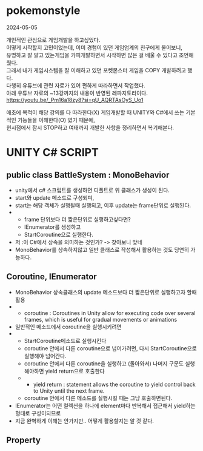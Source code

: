 # pokemonstyle
2024-05-05

개인적인 관심으로 게임개발을 하고싶었다.   
어떻게 시작할지 고민이었는데, 이미 경험이 있던 게임업계의 친구에게 물어보니,   
유명하고 잘 알고 있는게임을 카피개발하면서 시작하면 많은 걸 배울 수 있다고 조언해줬다.   
그래서 내가 게임시스템을 잘 이해하고 있던 포켓몬스터 게임을 COPY 개발하려고 했다.   
다행히 유튜브에 관련 자료가 있어 편하게 따라하면서 작업했다.   
아래 유튜브 자료의 ~13강까지의 내용이 반영된 레파지토리이다.   
https://youtu.be/_Pm16a18zy8?si=qU_AQRTAsOyS_Uo1

애초에 목적이 해당 강의를 다 따라한다(X) 게임개발할 때 UNITY와 C#에서 쓰는 기본적인 기능들을 이해한다(O) 였기 때문에,   
현시점에서 잠시 STOP하고 여태까지 개발한 사항을 정리하면서 복기해본다.

# UNITY C# SCRIPT
## public class BattleSystem : MonoBehavior
- unity에서 c# 스크립트를 생성하면 디폴트로 위 클래스가 생성이 된다.   
- start와 update 메소드로 구성되며,
- start는 해당 객체가 실행될때 실행되고, 이후 update는 frame단위로 실행된다.
- - frame 단위보다 더 짧은단위로 실행하고싶다면?  
  - IEnumerator를 생성하고
  - StartCoroutine으로 실행한다.
- 저 :이 C#에서 상속을 의미하는 것인가? -> 찾아보니 맞네
- MonoBehavior를 상속하지않고 일반 클래스로 작성해서 활용하는 것도 당연히 가능하다.

## Coroutine, IEnumerator
- MonoBehavior 상속클래스의 update 메소드보다 더 짧은단위로 실행하고자 할때 활용
- - coroutine : Coroutines in Unity allow for executing code over several frames, which is useful for gradual movements or animations
- 일반적인 메소드에서 coroutine을 실행시키려면
- - StartCoroutine메소드로 실행시킨다
  - coroutine 안에서 다른 coroutine으로 넘어가려면, 다시 StartCoroutine으로 실행해야 넘어간다.
  - coroutine 안에서 다른 coroutine을 실행하고 (돌아와서) 나머지 구문도 실행해야하면 yield return으로 호출한다
  - - yield return : statement allows the coroutine to yield control back to Unity until the next frame.
  - coroutine 안에서 다른 메소드를 실행시킬 때는 그냥 호출하면된다.
- IEnumerator는 어떤 컬렉션을 하나에 element마다 반복해서 접근해서 yield하는 형태로 구성이되므로
- 지금 완벽하게 이해는 안가지만.. 어떻게 활용할지는 알 것 같다.

## Property


